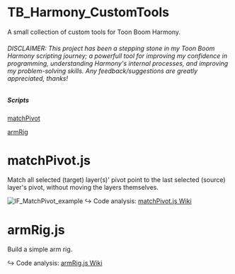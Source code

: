 # TB_Harmony_CustomTools
A small collection of custom tools for Toon Boom Harmony. 

###### DISCLAIMER: This project has been a stepping stone in my Toon Boom Harmony scripting journey; a powerfull tool for improving my confidence in programming, understanding Harmony's internal processes, and improving my problem-solving skills. Any feedback/suggestions are greatly appreciated, thanks!

##### Scripts
[matchPivot](https://github.com/Iindenshield/TB_Harmony_CustomTools/blob/main/src/IF_MatchPivot.js)

[armRig](https://github.com/Iindenshield/TB_Harmony_CustomTools/blob/main/src/IF_ArmRig.js)

# matchPivot.js
Match all selected (target) layer(s)' pivot point to the last selected (source) layer's pivot, without moving the layers themselves.

![IF_MatchPivot_example](https://github.com/user-attachments/assets/05790810-ec3a-4edf-8e39-619c23b20e8e)
:arrow_right_hook: Code analysis: [matchPivot.js Wiki](https://github.com/Iindenshield/TB_Harmony_CustomTools/wiki/matchPivot.js)


# armRig.js
Build a simple arm rig.

:arrow_right_hook: Code analysis: [armRig.js Wiki](https://github.com/Iindenshield/TB_Harmony_CustomTools/wiki/armRig.js)

